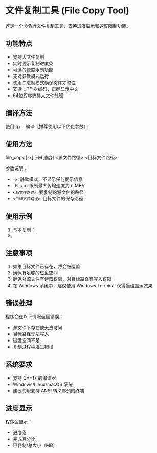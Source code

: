 # 文件复制工具 (File Copy Tool)

这是一个命令行文件复制工具，支持进度显示和速度限制功能。

## 功能特点

- 支持大文件复制
- 实时显示复制进度条
- 可选的速度限制功能
- 支持静默模式运行
- 使用二进制模式确保文件完整性
- 支持 UTF-8 编码，正确显示中文
- 64位程序支持大文件处理

## 编译方法

使用 g++ 编译（推荐使用以下优化参数）：

## 使用方法
file_copy [-x] [-M 速度] <源文件路径> <目标文件路径>

参数说明：
- `-x`: 静默模式，不显示任何提示信息
- `-M <n>`: 限制最大传输速度为 n MB/s
- `<源文件路径>`: 要复制的源文件的路径
- `<目标文件路径>`: 目标文件的保存路径

## 使用示例

1. 基本复制：
2. 
## 注意事项

1. 如果目标文件已存在，将会被覆盖
2. 确保有足够的磁盘空间
3. 确保对源文件有读取权限，对目标路径有写入权限
4. 在 Windows 系统中，建议使用 Windows Terminal 获得最佳显示效果

## 错误处理

程序会在以下情况返回错误：
- 源文件不存在或无法访问
- 目标路径无法写入
- 磁盘空间不足
- 复制过程中发生错误

## 系统要求

- 支持 C++17 的编译器
- Windows/Linux/macOS 系统
- 建议使用支持 ANSI 转义序列的终端

## 进度显示

程序会显示：
- 进度条
- 完成百分比
- 已复制/总大小（MB）
